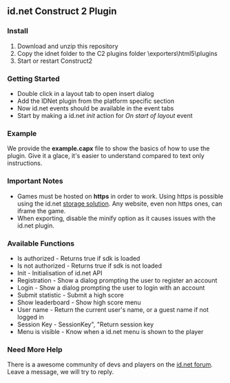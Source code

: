 ## id.net Construct 2 Plugin

### Install
1. Download and unzip this repository
2. Copy the idnet folder to the C2 plugins folder <install path>\exporters\html5\plugins
2. Start or restart Construct2

### Getting Started
- Double click in a layout tab to open insert dialog
- Add the IDNet plugin from the platform specific section
- Now id.net events should be available in the event tabs
- Start by making a id.net _init_ action for _On start of layout_ event

### Example

We provide the <b>example.capx</b> file to show the basics of how to use the plugin. Give it a glace, it's easier to understand compared to text only instructions.

### Important Notes
- Games must be hosted on <b>https</b> in order to work. Using https is possible using the id.net <a href="http://dev.id.net/docs/storage/">storage solution</a>. Any website, even non https ones, can iframe the game.
- When exporting, disable the minify option as it causes issues with the id.net plugin.

### Available Functions
- Is authorized - Returns true if sdk is loaded
- Is not authorized - Returns true if sdk is not loaded
- Init - Initialisation of id.net API
- Registration - Show a dialog prompting the user to register an account
- Login - Show a dialog prompting the user to login with an account
- Submit statistic - Submit a high score
- Show leaderboard - Show high score menu
- User name - Return the current user's name, or a guest name if not logged in
- Session Key - SessionKey", "Return session key
- Menu is visible - Know when a id.net menu is shown to the player

### Need More Help

There is a awesome community of devs and players on the <a href="https://forum.id.net/">id.net forum</a>. Leave a message, we will try to reply.

